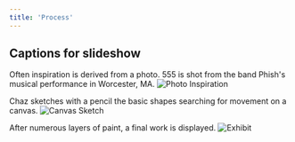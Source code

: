 ```yaml
---
title: 'Process'
---
```


## Captions for slideshow

Often inspiration is derived from a photo. 555 is shot from the band Phish's musical performance in Worcester, MA.
![Photo Inspiration](/assets/555-1.jpg)

Chaz sketches with a pencil the basic shapes searching for movement on a canvas.
![Canvas Sketch](/assets/555-2.jpg)

After numerous layers of paint, a final work is displayed.
![Exhibit](/assets/555-3.jpg)